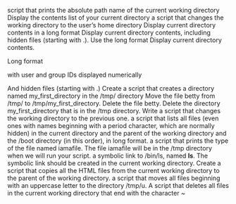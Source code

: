 script that prints the absolute path name of the current working directory
Display the contents list of your current directory
a script that changes the working directory to the user’s home directory
Display current directory contents in a long format
Display current directory contents, including hidden files (starting with .). Use the long format
Display current directory contents.

  Long format

  with user and group IDs displayed numerically

  And hidden files (starting with .)
Create a script that creates a directory named my_first_directory in the /tmp/ directory
Move the file betty from /tmp/ to /tmp/my_first_directory.
Delete the file betty.
Delete the directory my_first_directory that is in the /tmp directory.
Write a script that changes the working directory to the previous one.
a script that lists all files (even ones with names beginning with a period character, which are normally hidden) in the current directory and the parent of the working directory and the /boot directory (in this order), in long format.
a script that prints the type of the file named iamafile. The file iamafile will be in the /tmp directory when we will run your script.
a symbolic link to /bin/ls, named __ls__. The symbolic link should be created in the current working directory.
Create a script that copies all the HTML files from the current working directory to the parent of the working directory.
a script that moves all files beginning with an uppercase letter to the directory /tmp/u.
A script that deletes all files in the current working directory that end with the character ~

